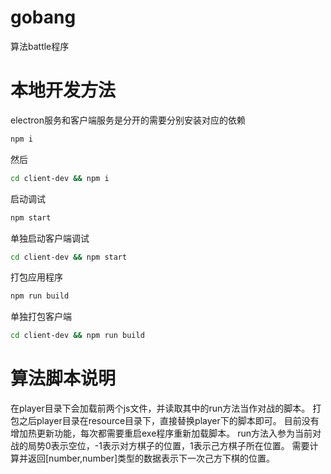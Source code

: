 # gobang
算法battle程序

# 本地开发方法
electron服务和客户端服务是分开的需要分别安装对应的依赖
```sh
npm i
```
然后
```sh
cd client-dev && npm i
```
启动调试
```sh
npm start
```
单独启动客户端调试
```sh
cd client-dev && npm start
```
打包应用程序
```sh
npm run build
```
单独打包客户端
```sh
cd client-dev && npm run build
```

# 算法脚本说明
在player目录下会加载前两个js文件，并读取其中的run方法当作对战的脚本。
打包之后player目录在resource目录下，直接替换player下的脚本即可。
目前没有增加热更新功能，每次都需要重启exe程序重新加载脚本。
run方法入参为当前对战的局势0表示空位，-1表示对方棋子的位置，1表示己方棋子所在位置。
需要计算并返回[number,number]类型的数据表示下一次己方下棋的位置。